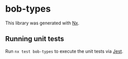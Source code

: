 # bob-types

This library was generated with [Nx](https://nx.dev).

## Running unit tests

Run `nx test bob-types` to execute the unit tests via [Jest](https://jestjs.io).
